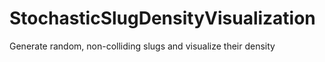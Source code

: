 StochasticSlugDensityVisualization
==================================

Generate random, non-colliding slugs and visualize their density
